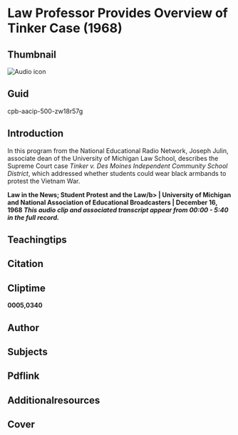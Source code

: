 # Law Professor Provides Overview of Tinker Case (1968) 

## Thumbnail

![Audio icon](https://s3.amazonaws.com/americanarchive.org/primary_source_sets/audio-digitized.jpg "Audio icon")

## Guid
cpb-aacip-500-zw18r57g

## Introduction

In this program from the National Educational Radio Network, Joseph Julin, associate dean of the University of Michigan Law School, describes the Supreme Court case *Tinker v. Des Moines Independent Community School District*, which addressed whether students could wear black armbands to protest the Vietnam War. 

<b>Law in the News; Student Protest and the Law/b>
<b>| University of Michigan and National Association of Educational Broadcasters | December 16, 1968 </b>
<i>This audio clip and associated transcript appear from 00:00 - 5:40 in the full record.</i>

## Teachingtips

## Citation

## Cliptime

0005,0340

## Author
## Subjects
## Pdflink
## Additionalresources
## Cover
